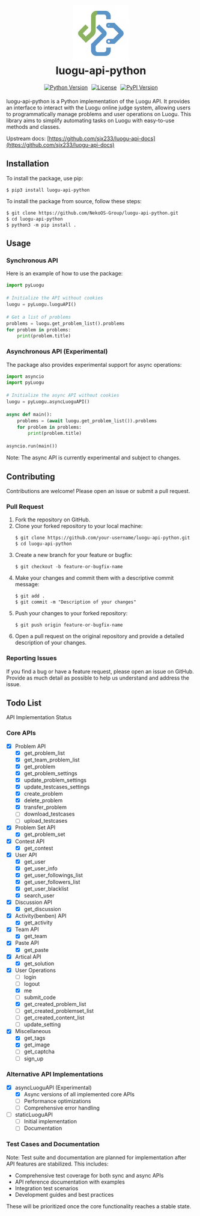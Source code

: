 <h1 align="center">
  <img src="docs/icon_test.jpg" alt="Project Icon" width="150">
  <br>
  luogu-api-python
</h1>

<div align="center" style="display: flex; justify-content: center; flex-wrap: wrap; gap: 10px; margin-bottom: 20px;">
  <a href="#"><img alt="Python Version" src="https://img.shields.io/badge/Python-3.7%2B-blue?style=for-the-badge"></a>
  <a href="#"><img alt="License" src="https://img.shields.io/badge/License-GPLv3-green?style=for-the-badge"></a>
  <a href="#"><img alt="PyPI Version" src="https://img.shields.io/pypi/v/luogu-api-python?style=for-the-badge"></a>
</div>

luogu-api-python is a Python implementation of the Luogu API. It provides an interface to interact with the Luogu online judge system, allowing users to programmatically manage problems and user operations on Luogu. This library aims to simplify automating tasks on Luogu with easy-to-use methods and classes.

Upstream docs: [https://github.com/sjx233/luogu-api-docs](https://github.com/sjx233/luogu-api-docs)

## Installation

To install the package, use pip:

```console
$ pip3 install luogu-api-python
```

To install the package from source, follow these steps:

```console
$ git clone https://github.com/NekoOS-Group/luogu-api-python.git
$ cd luogu-api-python
$ python3 -m pip install .
```

## Usage

### Synchronous API

Here is an example of how to use the package:

```python
import pyLuogu

# Initialize the API without cookies
luogu = pyLuogu.luoguAPI()

# Get a list of problems
problems = luogu.get_problem_list().problems
for problem in problems:
    print(problem.title)
```

### Asynchronous API (Experimental)

The package also provides experimental support for async operations:

```python
import asyncio
import pyLuogu

# Initialize the async API without cookies
luogu = pyLuogu.asyncLuoguAPI()

async def main():
    problems = (await luogu.get_problem_list()).problems
    for problem in problems:
        print(problem.title)

asyncio.run(main())
```

Note: The async API is currently experimental and subject to changes.

## Contributing

Contributions are welcome! Please open an issue or submit a pull request.

### Pull Request

1. Fork the repository on GitHub.
2. Clone your forked repository to your local machine:
    ```commandline
    $ git clone https://github.com/your-username/luogu-api-python.git
    $ cd luogu-api-python
    ```
3. Create a new branch for your feature or bugfix:
    ```commandline
    $ git checkout -b feature-or-bugfix-name
    ```
4. Make your changes and commit them with a descriptive commit message:
    ```commandline
    $ git add .
    $ git commit -m "Description of your changes"
    ```
5. Push your changes to your forked repository:
    ```commandline
    $ git push origin feature-or-bugfix-name
    ```
6. Open a pull request on the original repository and provide a detailed description of your changes.

### Reporting Issues

If you find a bug or have a feature request, please open an issue on GitHub. Provide as much detail as possible to help us understand and address the issue.

## Todo List

API Implementation Status

### Core APIs

- [x] Problem API
  - [x] get_problem_list
  - [x] get_team_problem_list 
  - [x] get_problem
  - [x] get_problem_settings
  - [x] update_problem_settings
  - [x] update_testcases_settings
  - [x] create_problem
  - [x] delete_problem
  - [x] transfer_problem
  - [ ] download_testcases
  - [ ] upload_testcases

- [x] Problem Set API
  - [x] get_problem_set

- [x] Contest API
  - [x] get_contest

- [x] User API
  - [x] get_user
  - [x] get_user_info
  - [x] get_user_followings_list
  - [x] get_user_followers_list
  - [x] get_user_blacklist
  - [x] search_user

- [x] Discussion API
  - [x] get_discussion

- [x] Activity(benben) API
  - [x] get_activity

- [x] Team API
  - [x] get_team

- [x] Paste API
  - [x] get_paste

- [x] Artical API
  - [x] get_solution

- [x] User Operations
  - [ ] login
  - [ ] logout
  - [x] me
  - [ ] submit_code
  - [x] get_created_problem_list
  - [ ] get_created_problemset_list
  - [ ] get_created_content_list
  - [ ] update_setting

- [x] Miscellaneous
  - [x] get_tags
  - [x] get_image
  - [ ] get_captcha
  - [ ] sign_up

### Alternative API Implementations

- [x] asyncLuoguAPI (Experimental)
  - [x] Async versions of all implemented core APIs
  - [ ] Performance optimizations
  - [ ] Comprehensive error handling

- [ ] staticLuoguAPI
  - [ ] Initial implementation
  - [ ] Documentation

### Test Cases and Documentation

Note: Test suite and documentation are planned for implementation after API features are stabilized. This includes:

- Comprehensive test coverage for both sync and async APIs
- API reference documentation with examples
- Integration test scenarios
- Development guides and best practices

These will be prioritized once the core functionality reaches a stable state.
